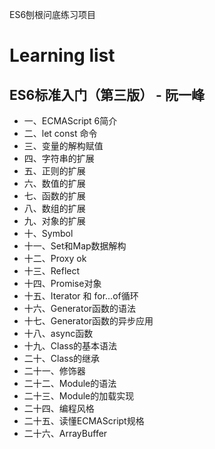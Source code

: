 ES6刨根问底练习项目

# Learning list
## ES6标准入门（第三版） - 阮一峰
- 一、ECMAScript 6简介
- 二、let const 命令
- 三、变量的解构赋值
- 四、字符串的扩展
- 五、正则的扩展
- 六、数值的扩展
- 七、函数的扩展
- 八、数组的扩展
- 九、对象的扩展
- 十、Symbol
- 十一、Set和Map数据解构
- 十二、Proxy ok
- 十三、Reflect
- 十四、Promise对象
- 十五、Iterator 和 for...of循环
- 十六、Generator函数的语法
- 十七、Generator函数的异步应用
- 十八、async函数
- 十九、Class的基本语法
- 二十、Class的继承
- 二十一、修饰器
- 二十二、Module的语法
- 二十三、Module的加载实现
- 二十四、编程风格
- 二十五、读懂ECMAScript规格
- 二十六、ArrayBuffer

